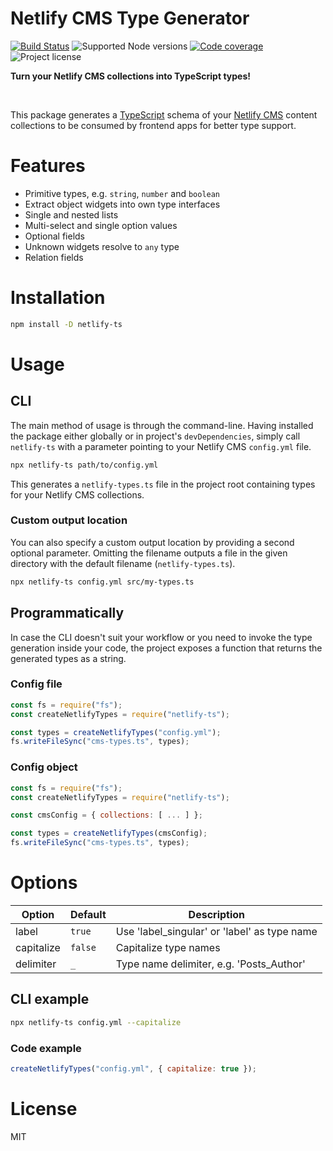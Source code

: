 # Netlify CMS Type Generator

[![Build Status](https://img.shields.io/endpoint.svg?url=https%3A%2F%2Factions-badge.atrox.dev%2Fjsaari97%2Fnetlify-ts%2Fbadge%3Fref%3Dmaster&style=flat)](https://actions-badge.atrox.dev/jsaari97/netlify-ts/goto?ref=master)
![Supported Node versions](https://img.shields.io/node/v/netlify-ts)
[![Code coverage](https://img.shields.io/codecov/c/gh/jsaari97/netlify-ts)](https://app.codecov.io/gh/jsaari97/netlify-ts/)
![Project license](https://img.shields.io/npm/l/netlify-ts)

**Turn your Netlify CMS collections into TypeScript types!**

<br />

This package generates a [TypeScript](https://www.typescriptlang.org/) schema of your [Netlify CMS](https://www.netlifycms.org/) content collections to be consumed by frontend apps for better type support.

# Features

- Primitive types, e.g. `string`, `number` and `boolean`
- Extract object widgets into own type interfaces
- Single and nested lists
- Multi-select and single option values
- Optional fields
- Unknown widgets resolve to `any` type
- Relation fields

# Installation

```bash
npm install -D netlify-ts
```

# Usage

## CLI

The main method of usage is through the command-line. Having installed the package either globally or in project's `devDependencies`, simply call `netlify-ts` with a parameter pointing to your Netlify CMS `config.yml` file.

```bash
npx netlify-ts path/to/config.yml
```

This generates a `netlify-types.ts` file in the project root containing types for your Netlify CMS collections.

### Custom output location

You can also specify a custom output location by providing a second optional parameter. Omitting the filename outputs a file in the given directory with the default filename (`netlify-types.ts`).

```bash
npx netlify-ts config.yml src/my-types.ts
```

## Programmatically

In case the CLI doesn't suit your workflow or you need to invoke the type generation inside your code, the project exposes a function that returns the generated types as a string.

### Config file

```javascript
const fs = require("fs");
const createNetlifyTypes = require("netlify-ts");

const types = createNetlifyTypes("config.yml");
fs.writeFileSync("cms-types.ts", types);
```

### Config object

```javascript
const fs = require("fs");
const createNetlifyTypes = require("netlify-ts");

const cmsConfig = { collections: [ ... ] };

const types = createNetlifyTypes(cmsConfig);
fs.writeFileSync("cms-types.ts", types);
```

# Options

| Option     | Default | Description                                  |
| ---------- | ------- | -------------------------------------------- |
| label      | `true`  | Use 'label_singular' or 'label' as type name |
| capitalize | `false` | Capitalize type names                        |
| delimiter  | `_`     | Type name delimiter, e.g. 'Posts_Author'     |

## CLI example

```bash
npx netlify-ts config.yml --capitalize
```

### Code example

```javascript
createNetlifyTypes("config.yml", { capitalize: true });
```

# License

MIT
